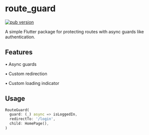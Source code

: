 # route_guard

[![pub version](https://img.shields.io/pub/v/route_guard.svg)](https://pub.dev/packages/route_guard)

A simple Flutter package for protecting routes with async guards like authentication.

## Features

 • Async guards

 • Custom redirection

 • Custom loading indicator

## Usage

```dart
RouteGuard(
  guard: (_) async => isLoggedIn,
  redirectTo: '/login',
  child: HomePage(),
)
